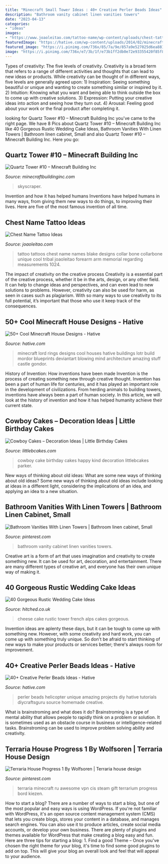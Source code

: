 ```yaml
---
title: "Minecraft Small Tower Ideas : 40+ Creative Perler Beads Ideas"
description: "Bathroom vanity cabinet linen vanities towers"
date: "2023-04-13"
categories:
- "ideas"
images:
- "https://www.joaoleitao.com/tattoo-name/wp-content/uploads/chest-tattoo-kids-names-ideas.jpg"
featuredImage: "https://hative.com/wp-content/uploads/2014/02/minecraft-houses/lord-of-the-rings-38.jpg"
featured_image: "https://i.pinimg.com/736x/85/7a/9e/857a9e527025d6ea8812a853f0d24f82--terraria-video-games.jpg"
image: "https://i.pinimg.com/736x/e7/3b/1f/e73b1ff2db0e72e93355420f85f8a77d.jpg"
---
```



Types of creativity: The five levels of creativity.
Creativity is a broad term that refers to a range of different activities and thoughts that can lead to new ideas or products. While creativity can be thought of in different ways, five levels are generally agreed upon: 1) Inspiration: Seeing something beautiful or unique and wanting to create something similar or inspired by it. 
2) Intuition: Knowing what you want and being able to think outside the box to come up with creative solutions. 
3) Expression: Putting your creative ideas into action and seeing how they turn out. 
4) Arousal: Feeling good about your work or the final product after completing it.

	

		
looking for Quartz Tower #10 – Minecraft Building Inc you've came to the right page. We have 8 Pics about Quartz Tower #10 – Minecraft Building Inc like 40 Gorgeous Rustic Wedding Cake Ideas, Bathroom Vanities With Linen Towers | Bathroom linen cabinet, Small and also Quartz Tower #10 – Minecraft Building Inc. Here you go:
		
    
## Quartz Tower #10 – Minecraft Building Inc

<img loading=lazy src="https://minecraftbuildinginc.com/wp-content/uploads/formidable/5/Quartz-Tower-10-Minecraft-building-city-skyscraper-huge-amazing-4.jpg" onerror="this.onerror=null;this.src='https://tse4.mm.bing.net/th?id=OIP.YD1iBy6RI5DqBKuHq3RaUgHaD0&amp;pid=15.1';" alt="Quartz Tower #10 – Minecraft Building Inc">

_Source: minecraftbuildinginc.com_

>skyscraper. 

	

Invention and how it has helped humans
Inventions have helped humans in many ways, from giving them new ways to do things, to improving their lives. Here are five of the most famous invention of all time.

    
## Chest Name Tattoo Ideas

<img loading=lazy src="https://www.joaoleitao.com/tattoo-name/wp-content/uploads/chest-tattoo-kids-names-ideas.jpg" onerror="this.onerror=null;this.src='https://tse3.mm.bing.net/th?id=OIP.QHF_dlafcYuG_UiZSZzuzwHaJ4&amp;pid=15.1';" alt="Chest Name Tattoo Ideas">

_Source: joaoleitao.com_

>tattoo tattoos chest name names blake designs collar bone collarbone unique cool tribal joaoleitao forearm arm memorial regarding measurements 1024. 

	

The impact of creativity on the creative process
Creativity is a essential part of the creative process, whether it be in the arts, design, or any other field. It can help to change ideas and perspectives, and can even lead to new solutions to problems. However, creativity can also be used for harm, as seen in cases such as plagiarism. With so many ways to use creativity to its full potential, it’s important that those who use it keep track of the consequences.

    
## 50+ Cool Minecraft House Designs - Hative

<img loading=lazy src="https://hative.com/wp-content/uploads/2014/02/minecraft-houses/lord-of-the-rings-38.jpg" onerror="this.onerror=null;this.src='https://tse1.mm.bing.net/th?id=OIP.RD59UCRBEVY9GEMPluWOWgHaFR&amp;pid=15.1';" alt="50+ Cool Minecraft House Designs - Hative">

_Source: hative.com_

>minecraft lord rings designs cool houses hative buildings lotr build mordor blueprints deviantart blowing mind architecture amazing stuff castle gondor. 

	

History of Invention: How inventions have been made
Invention is the process of creating something new through creative thought. Invention has been a part of human life for centuries, and it has played an important role in the development of civilizations. From herding animals to building towers, inventions have always been a part of human society. In this article, we will look at the history of invention and how it has helped humanity achieve their current state.

    
## Cowboy Cakes – Decoration Ideas | Little Birthday Cakes

<img loading=lazy src="http://www.littlebcakes.com/wp-content/uploads/2014/02/Cowboy-Cake.jpg" onerror="this.onerror=null;this.src='https://tse1.mm.bing.net/th?id=OIP.xTADRv11sYCvkGf27jbytAHaJ4&amp;pid=15.1';" alt="Cowboy Cakes – Decoration Ideas | Little Birthday Cakes">

_Source: littlebcakes.com_

>cowboy cake birthday cakes happy kind decoration littlebcakes parker. 

	

New ways of thinking about old ideas: What are some new ways of thinking about old ideas?
Some new ways of thinking about old ideas include looking at ideas in a different light, considering the implications of an idea, and applying an idea to a new situation.

    
## Bathroom Vanities With Linen Towers | Bathroom Linen Cabinet, Small

<img loading=lazy src="https://i.pinimg.com/736x/e7/3b/1f/e73b1ff2db0e72e93355420f85f8a77d.jpg" onerror="this.onerror=null;this.src='https://tse4.mm.bing.net/th?id=OIP.TVL-A927AdhddDGa05ZeNgHaLH&amp;pid=15.1';" alt="Bathroom Vanities With Linen Towers | Bathroom linen cabinet, Small">

_Source: pinterest.com_

>bathroom vanity cabinet linen vanities towers. 

	

Creative art is a form of art that uses imagination and creativity to create something new. It can be used for art, decoration, and entertainment. There are many different types of creative art, and everyone has their own unique way of making it.

    
## 40 Gorgeous Rustic Wedding Cake Ideas

<img loading=lazy src="https://cdn0.hitched.co.uk/articles/images/3/5/5/4/img_84553/12-rustic-cheese-wedding-cake.jpg" onerror="this.onerror=null;this.src='https://tse3.mm.bing.net/th?id=OIP.1suIHVuZlNvOSLySurxR7wHaLG&amp;pid=15.1';" alt="40 Gorgeous Rustic Wedding Cake Ideas">

_Source: hitched.co.uk_

>cheese cake rustic tower french alps cakes gorgeous. 

	

Invention ideas are aplenty these days, but it can be tough to come up with something new. However, with some creativity and hard work, you can come up with something truly unique. So don't be afraid to start thinking of new ways to make your products or services better; there's always room for improvement.

    
## 40+ Creative Perler Beads Ideas - Hative

<img loading=lazy src="https://hative.com/wp-content/uploads/2014/04/perler-beads-ideas/35-homemade-helicopter.jpg" onerror="this.onerror=null;this.src='https://tse3.mm.bing.net/th?id=OIP.5iX56gRnguWhwgs0anGFAQHaEp&amp;pid=15.1';" alt="40+ Creative Perler Beads Ideas - Hative">

_Source: hative.com_

>perler beads helicopter unique amazing projects diy hative tutorials diycraftsguru source homemade creative. 

	

What is brainstroming and what does it do?
Brainstroming is a type of mental ability that allows people to rapidly think on a problem or solution. It is sometimes used as an obstacle course in business or intelligence-related tasks. Brainstroming can be used to improve problem solving ability and creativity.

    
## Terraria House Progress 1 By Wolfsoren | Terraria House Design

<img loading=lazy src="https://i.pinimg.com/736x/85/7a/9e/857a9e527025d6ea8812a853f0d24f82--terraria-video-games.jpg" onerror="this.onerror=null;this.src='https://tse1.mm.bing.net/th?id=OIP.9ONWAtIO36Hk4TuevaYBgQHaDZ&amp;pid=15.1';" alt="Terraria House Progress 1 By Wolfsoren | Terraria house design">

_Source: pinterest.com_

>terraria minecraft ru awesome vpn cis steam gift terrarium progress bord kiezen. 

	

How to start a blog?
There are a number of ways to start a blog, but one of the most popular and easy ways is using WordPress. If you're not familiar with WordPress, it's an open source content management system (CMS) that lets you create blogs, stores your content in a database, and manages search engines. You can also use it to produce articles, create social media accounts, or develop your own business. There are plenty of plugins and themes available for WordPress that make creating a blog easy and fun. Here are three tips for starting a blog: 1. Find a good Theme – Once you've chosen the right theme for your blog, it's time to find some good plugins to add on top. This will give your blog an overall look and feel that will appeal to your audience. 
